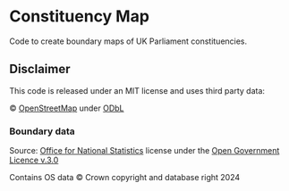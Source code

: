 # Constituency Map
 
Code to create boundary maps of UK Parliament constituencies.

## Disclaimer

This code is released under an MIT license and uses third party data:

© [OpenStreetMap](https://openstreetmap.org/copyright/) under [ODbL](https://opendatacommons.org/licenses/odbl/)

### Boundary data

Source: [Office for National Statistics](https://geoportal.statistics.gov.uk/search?q=BDY_ELE&sort=Date%20Created%7Ccreated%7Cdesc) license under the [Open Government Licence v.3.0](https://www.nationalarchives.gov.uk/doc/open-government-licence/version/3/)

Contains OS data © Crown copyright and database right 2024
